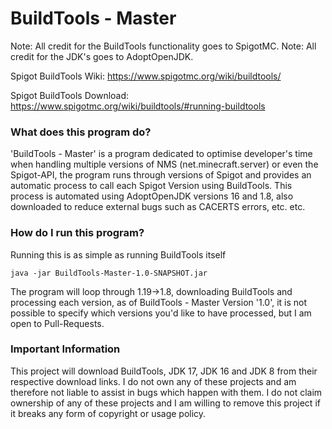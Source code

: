 # BuildTools - Master
Note: All credit for the BuildTools functionality goes to SpigotMC.
Note: All credit for the JDK's goes to AdoptOpenJDK.

Spigot BuildTools Wiki: https://www.spigotmc.org/wiki/buildtools/

Spigot BuildTools Download: https://www.spigotmc.org/wiki/buildtools/#running-buildtools

### What does this program do?
'BuildTools - Master' is a program dedicated to optimise developer's time when handling multiple versions of NMS (net.minecraft.server) or even the Spigot-API, the program runs through versions of Spigot and provides an automatic process to call each Spigot Version using BuildTools. This process is automated using AdoptOpenJDK versions 16 and 1.8, also downloaded to reduce external bugs such as CACERTS errors, etc. etc.

### How do I run this program?
Running this is as simple as running BuildTools itself

    java -jar BuildTools-Master-1.0-SNAPSHOT.jar

The program will loop through 1.19->1.8, downloading BuildTools and processing each version, as of BuildTools - Master Version '1.0', it is not possible to specify which versions you'd like to have processed, but I am open to Pull-Requests.

### Important Information
This project will download BuildTools, JDK 17, JDK 16 and JDK 8 from their respective download links. I do not own any of these projects and am therefore not liable to assist in bugs which happen with them. I do not claim ownership of any of these projects and I am willing to remove this project if it breaks any form of copyright or usage policy.

